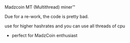 Madzcoin MT (Multithread) miner:tm:

Due for a re-work, the code is pretty bad.

use for higher hashrates and you can use all threads of cpu 
* perfect for MadzCoin enthusiast 
